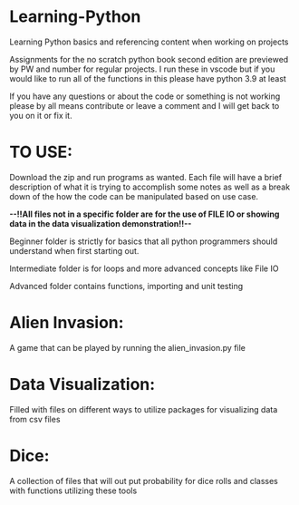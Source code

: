 # Learning-Python
Learning Python basics and referencing content when working on projects

Assignments for the no scratch python book second edition are previewed by PW and number for regular projects.
I run these in vscode but if you would like to run all of the functions in this please have python 3.9 at least

If you have any questions or about the code or something is not working please by all means contribute or leave a comment and I will get back to you on it or fix it. 

# TO USE:

Download the zip and run programs as wanted. Each file will have a brief description of what it is trying to accomplish some notes as well as a break down of the how the code can be manipulated based on use case. 

**--!!All files not in a specific folder are for the use of FILE IO or showing data in the data visualization demonstration!!--**


Beginner folder is strictly for basics that all python programmers should understand when first starting out.

Intermediate folder is for loops and more advanced concepts like File IO

Advanced folder contains functions, importing and unit testing


# Alien Invasion: 
A game that can be played by running the alien_invasion.py file

# Data Visualization: 
Filled with files on different ways to utilize packages for visualizing data from csv files

# Dice: 
A collection of files that will out put probability for dice rolls and classes with functions utilizing these tools
